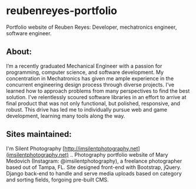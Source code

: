 # reubenreyes-portfolio
Portfolio website of Reuben Reyes: Developer, mechatronics engineer, software engineer.

## About:
I’m a recently graduated Mechanical Engineer with a passion for programming, computer science, and software development.  My concentration in Mechatronics has given me ample experience in the concurrent engineering design process through diverse projects. I’ve learned how to approach problems from many perspectives to find the best solution. I’ve relentlessly scoured software libraries in an effort to arrive at final product that was not only functional, but polished, responsive, and robust. This drive has led me to individually pursue web and game development, learning many tools along the way.

## Sites maintained:
I'm Silent Photography [http://imsilentphotography.net](imsilentphotography.net)
.. Photography portfolio website of Mary Medovich (Instagram: @imsilentphotography), a freelance photographer based out of Tampa, FL. Site designed front-end with Bootstrap, jQuery. Django back-end to handle and serve media uploads based on category and sorting fields, forgoing pre-built CMS.
